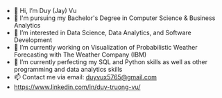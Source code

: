 - 👋 Hi, I’m Duy (Jay) Vu 
- 🏫 I'm pursuing my Bachelor's Degree in Computer Science & Business Analytics
- 👀 I’m interested in Data Science, Data Analytics, and Software Development
- 🔭 I’m currently working on Visualization of Probabilistic Weather Forecasting with The Weather Company (IBM) 
- 🌱 I’m currently perfecting my SQL and Python skills as well as other programming and data analytics skills
- 📫 Contact me via email: duyvux5765@gmail.com
- https://www.linkedin.com/in/duy-truong-vu/

<!---
Duy-Vux/Duy-Vux is a ✨ special ✨ repository because its `README.md` (this file) appears on your GitHub profile.
You can click the Preview link to take a look at your changes.
--->
